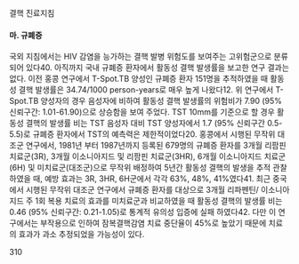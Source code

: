 결핵 진료지침

#### 마. 규폐증

국외 지침에서는 HIV 감염을 능가하는 결핵 발병 위험도를 보여주는 고위험군으로 분류되어 있다40. 아직까지 국내 규폐증 환자에서 활동성 결핵 발생률을 보고한 연구 결과는 없다. 이전 홍콩 연구에서 T-Spot.TB 양성인 규폐증 환자 151명을 추적하였을 때 활동성 결핵 발생률은 34.74/1000 person-years로 매우 높게 나왔다12. 위 연구에서 T-Spot.TB 양성자의 경우 음성자에 비하여 활동성 결핵 발생률의 위험비가 7.90 (95% 신뢰구간: 1.01-61.90)으로 상승함을 보여 주었다. TST 10mm를 기준으로 할 경우 활동성 결핵의 발생률 비는 TST 음성자 대비 TST 양성자에서 1.7 (95% 신뢰구간 0.5-5.5)로 규폐증 환자에서 TST의 예측력은 제한적이었다20. 홍콩에서 시행된 무작위 대조군 연구에서, 1981년 부터 1987년까지 등록된 679명의 규폐증 환자를 3개월 리팜핀 치료군(3R), 3개월 이소니아지드 및 리팜핀 치료군(3HR), 6개월 이소니아지드 치료군(6H) 및 미치료군(대조군)으로 무작위 배정하여 5년간 활동성 결핵의 발생을 추적 관찰 하였을 때, 예방 효과는 3R, 3HR, 6H군에서 각각 63%, 48%, 41%였다41. 최근 중국에서 시행된 무작위 대조군 연구에서 규폐증 환자를 대상으로 3개월 리파펜틴/ 이소니아지드 주 1회 복용 치료의 효과를 미치료군과 비교하였을 때 활동성 결핵의 발생률 비는 0.46 (95% 신뢰구간: 0.21-1.05)로 통계적 유의성 입증에 실패 하였다42. 다만 이 연구에서는 부작용으로 인하여 잠복결핵감염 치료 중단율이 45%로 높았기 때문에 치료의 효과가 과소 추정되었을 가능성이 있다.

<PAGE>310
